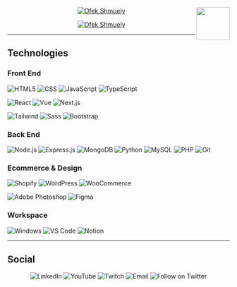 
<p align="center">
  <a href="https://github.com/ofekshmuely/my-avatar">
    <img src="https://raw.githubusercontent.com/ofekshmuely/ofekshmuely/master/assets/text.png" alt="Ofek Shmuely">
  </a>
  <img align='right' src='https://user-images.githubusercontent.com/5713670/87202985-820dcb80-c2b6-11ea-9f56-7ec461c497c3.gif' width='75'>
</p>
<p align="center">
  <a href="https://github.com/ofekshmuely/my-avatar">
    <img src="https://pbs.twimg.com/profile_banners/876106701895847936/1594601562/1500x500" alt="Ofek Shmuely">
  </a>
</p>

---


## Technologies

### Front End

![HTML5](https://img.shields.io/badge/HTML5-E34F26?style=for-the-badge&logo=html5&logoColor=white)
![CSS](https://img.shields.io/badge/CSS3-1572B6?style=for-the-badge&logo=css3&logoColor=white)
![JavaScript](https://img.shields.io/badge/JavaScript-F7DF1E?style=for-the-badge&logo=javascript&logoColor=black)
![TypeScript](https://img.shields.io/badge/TypeScript-007ACC?style=for-the-badge&logo=typescript&logoColor=white)

![React](https://img.shields.io/badge/React-20232A?style=for-the-badge&logo=react&logoColor=61DAFB)
![Vue](https://img.shields.io/badge/Vue.js-35495E?style=for-the-badge&logo=vuedotjs&logoColor=4FC08D)
![Next.js](https://img.shields.io/badge/Next.js-000000?style=for-the-badge&logo=nextdotjs&logoColor=white)

![Tailwind](https://img.shields.io/badge/Tailwind_CSS-38B2AC?style=for-the-badge&logo=tailwind-css&logoColor=white)
![Sass](https://img.shields.io/badge/Sass-CC6699?style=for-the-badge&logo=sass&logoColor=white)
![Bootstrap](https://img.shields.io/badge/Bootstrap-563D7C?style=for-the-badge&logo=bootstrap&logoColor=white)

### Back End

![Node.js](https://img.shields.io/badge/Node.js-339933?style=for-the-badge&logo=nodedotjs&logoColor=white)
![Express.js](https://img.shields.io/badge/Express.js-000000?style=for-the-badge&logo=express&logoColor=white)
![MongoDB](https://img.shields.io/badge/MongoDB-4EA94B?style=for-the-badge&logo=mongodb&logoColor=white)
![Python](https://img.shields.io/badge/Python-14354C?style=for-the-badge&logo=python&logoColor=white)
![MySQL](https://img.shields.io/badge/MySQL-005C84?style=for-the-badge&logo=mysql&logoColor=white)
![PHP](https://img.shields.io/badge/PHP-777BB4?style=for-the-badge&logo=php&logoColor=white)
![Git](https://img.shields.io/badge/Git-E44C30?style=for-the-badge&logo=git&logoColor=white)

### Ecommerce & Design

![Shopify](https://img.shields.io/badge/shopify-8DB543?style=for-the-badge&logo=Shopify&logoColor=white)
![WordPress](https://img.shields.io/badge/Wordpress-21759B?style=for-the-badge&logo=wordpress&logoColor=white)
![WooCommerce](https://img.shields.io/badge/WooCommerce-96588a?style=for-the-badge&logo=woocommerce&logoColor=white)

![Adobe Photoshop](https://img.shields.io/badge/Adobe%20Photoshop-31A8FF?style=for-the-badge&logo=Adobe%20Photoshop&logoColor=black)
![Figma](https://img.shields.io/badge/Figma-F24E1E?style=for-the-badge&logo=figma&logoColor=white)

### Workspace

![Windows](https://img.shields.io/badge/Windows-0078D6?style=for-the-badge&logo=windows&logoColor=white)
![VS Code](https://img.shields.io/badge/VS%20Code-0078D4?style=for-the-badge&logo=visual%20studio%20code&logoColor=white)
![Notion](https://img.shields.io/badge/Notion-000000?style=for-the-badge&logo=notion&logoColor=white)

---

## Social

<p align="center">
  <a href="https://www.linkedin.com/in/ofeks" style="text-decoration:none;"><img src="https://img.shields.io/badge/-Ofek%20Shmuely-blue?style=flat-square&logo=Linkedin&logoColor=white" alt="LinkedIn"></a>
  <a href="https://www.youtube.com/ofek15" style="text-decoration:none;"><img src="https://img.shields.io/badge/-Ofeks-darkred?style=flat-square&logo=youtube&logoColor=white" alt="YouTube"></a>
  <a href="https://www.twitch.tv/ofeks" style="text-decoration:none;"><img src="https://img.shields.io/badge/-Ofeks-6441a5?style=flat-square&logo=Twitch&logoColor=white" alt="Twitch"></a>
  <a href="mailto:hire@ofek.xyz" style="text-decoration:none;"><img src="https://img.shields.io/badge/-hire@ofek.xyz-c14438?style=flat-square&logo=Gmail&logoColor=white" alt="Email"></a>
  <a href="https://twitter.com/intent/follow?screen_name=ofek_shmuely" style="text-decoration:none;"><img src="https://img.shields.io/twitter/follow/ofek_shmuely?style=social&logo=twitter" alt="Follow on Twitter"></a>
</p>
